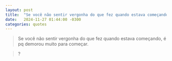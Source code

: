 ```yaml
---
layout: post
title:  "Se você não sentir vergonha do que fez quando estava começando, é pq demorou muito para começar."
date:   2024-11-27 01:44:00 -0300
categories: quotes
---
```

>Se você não sentir vergonha do que fez quando estava começando, é pq demorou muito para começar.

>?
